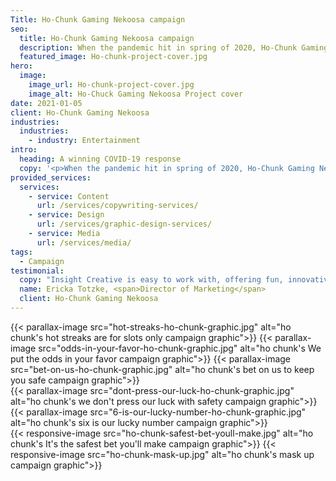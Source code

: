 ```yaml
---
Title: Ho-Chunk Gaming Nekoosa campaign
seo:
  title: Ho-Chunk Gaming Nekoosa campaign
  description: When the pandemic hit in spring of 2020, Ho-Chunk Gaming Nekoosa relied on Insight to communicate their reopening plan after a temporary closure.
  featured_image: Ho-chunk-project-cover.jpg
hero:
  image:
    image_url: Ho-chunk-project-cover.jpg
    image_alt: Ho-Chuck Gaming Nekoosa Project cover
date: 2021-01-05
client: Ho-Chunk Gaming Nekoosa
industries:
  industries:
    - industry: Entertainment
intro:
  heading: A winning COVID-19 response
  copy: '<p>When the pandemic hit in spring of 2020, Ho-Chunk Gaming Nekoosa needed to communicate their reopening plan after a temporary closure. With a goal to announce that the casino was now open for gaming, but with a number of safety precautions in place, they needed a quick-turn, multi-faceted creative campaign. Billboards and exterior signage encouraged casino patrons to return, while assuring their safety with details of new guidelines. In the casino, playful and informational floor graphics, posters and digital signage reinforced that fun and games can co-exist with a pandemic when you "play it safe."</p>'
provided_services:
  services:
    - service: Content
      url: /services/copywriting-services/
    - service: Design
      url: /services/graphic-design-services/
    - service: Media
      url: /services/media/
tags:
  - Campaign
testimonial:
  copy: "Insight Creative is easy to work with, offering fun, innovative ideas. In a short amount of time, this small team of steam has impressed us with their outside-the-box thought processes based on streamlined systems."
  name: Ericka Totzke, <span>Director of Marketing</span>
  client: Ho-Chunk Gaming Nekoosa
---
```


<div class="wrapper-md">
<div class="flex-grid">
{{< parallax-image src="hot-streaks-ho-chunk-graphic.jpg" alt="ho chunk's hot streaks are for slots only campaign graphic">}}
{{< parallax-image src="odds-in-your-favor-ho-chunk-graphic.jpg" alt="ho chunk's We put the odds in your favor campaign graphic">}}
{{< parallax-image src="bet-on-us-ho-chunk-graphic.jpg" alt="ho chunk's bet on us to keep you safe campaign graphic">}}
</div>

<div class="flex-grid">
{{< parallax-image src="dont-press-our-luck-ho-chunk-graphic.jpg" alt="ho chunk's we don't press our luck with safety campaign graphic">}}
{{< parallax-image src="6-is-our-lucky-number-ho-chunk-graphic.jpg" alt="ho chunk's six is our lucky number campaign graphic">}}
</div>

<div class="flex-grid">
{{< responsive-image src="ho-chunk-safest-bet-youll-make.jpg" alt="ho chunk's It's the safest bet you'll make campaign graphic">}}
{{< responsive-image src="ho-chunk-mask-up.jpg" alt="ho chunk's mask up campaign graphic">}}
</div>
</div>
